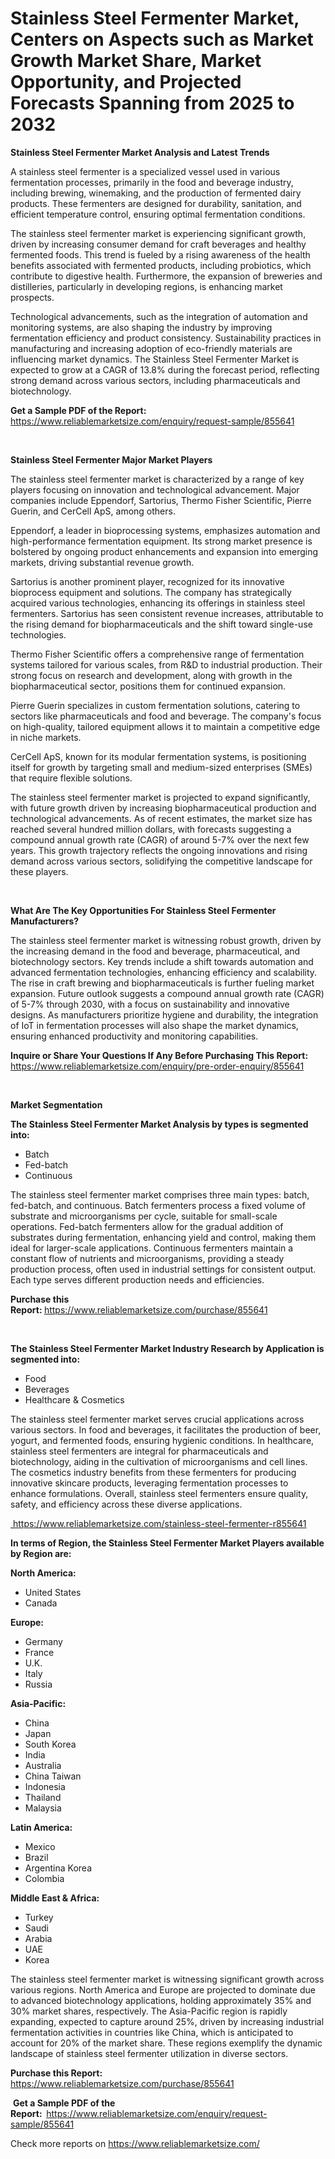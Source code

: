 <p><h1>Stainless Steel Fermenter Market, Centers on Aspects such as Market Growth Market Share, Market Opportunity, and Projected Forecasts Spanning from 2025 to 2032</h1></p><p><strong>Stainless Steel Fermenter Market Analysis and Latest Trends</strong></p>
<p><p>A stainless steel fermenter is a specialized vessel used in various fermentation processes, primarily in the food and beverage industry, including brewing, winemaking, and the production of fermented dairy products. These fermenters are designed for durability, sanitation, and efficient temperature control, ensuring optimal fermentation conditions.</p><p>The stainless steel fermenter market is experiencing significant growth, driven by increasing consumer demand for craft beverages and healthy fermented foods. This trend is fueled by a rising awareness of the health benefits associated with fermented products, including probiotics, which contribute to digestive health. Furthermore, the expansion of breweries and distilleries, particularly in developing regions, is enhancing market prospects.</p><p>Technological advancements, such as the integration of automation and monitoring systems, are also shaping the industry by improving fermentation efficiency and product consistency. Sustainability practices in manufacturing and increasing adoption of eco-friendly materials are influencing market dynamics. The Stainless Steel Fermenter Market is expected to grow at a CAGR of 13.8% during the forecast period, reflecting strong demand across various sectors, including pharmaceuticals and biotechnology.</p></p>
<p><strong>Get a Sample PDF of the Report:&nbsp;</strong> <a href="https://www.reliablemarketsize.com/enquiry/request-sample/855641?utm_campaign=1884&utm_medium=2&utm_source=Github&utm_content=ia&utm_term=17022025&utm_id=stainless-steel-fermenter">https://www.reliablemarketsize.com/enquiry/request-sample/855641</a></p>
<p>&nbsp;</p>
<p><strong>Stainless Steel Fermenter Major Market Players</strong></p>
<p><p>The stainless steel fermenter market is characterized by a range of key players focusing on innovation and technological advancement. Major companies include Eppendorf, Sartorius, Thermo Fisher Scientific, Pierre Guerin, and CerCell ApS, among others. </p><p>Eppendorf, a leader in bioprocessing systems, emphasizes automation and high-performance fermentation equipment. Its strong market presence is bolstered by ongoing product enhancements and expansion into emerging markets, driving substantial revenue growth.</p><p>Sartorius is another prominent player, recognized for its innovative bioprocess equipment and solutions. The company has strategically acquired various technologies, enhancing its offerings in stainless steel fermenters. Sartorius has seen consistent revenue increases, attributable to the rising demand for biopharmaceuticals and the shift toward single-use technologies.</p><p>Thermo Fisher Scientific offers a comprehensive range of fermentation systems tailored for various scales, from R&D to industrial production. Their strong focus on research and development, along with growth in the biopharmaceutical sector, positions them for continued expansion.</p><p>Pierre Guerin specializes in custom fermentation solutions, catering to sectors like pharmaceuticals and food and beverage. The company's focus on high-quality, tailored equipment allows it to maintain a competitive edge in niche markets.</p><p>CerCell ApS, known for its modular fermentation systems, is positioning itself for growth by targeting small and medium-sized enterprises (SMEs) that require flexible solutions. </p><p>The stainless steel fermenter market is projected to expand significantly, with future growth driven by increasing biopharmaceutical production and technological advancements. As of recent estimates, the market size has reached several hundred million dollars, with forecasts suggesting a compound annual growth rate (CAGR) of around 5-7% over the next few years. This growth trajectory reflects the ongoing innovations and rising demand across various sectors, solidifying the competitive landscape for these players.</p></p>
<p>&nbsp;</p>
<p><strong>What Are The Key Opportunities For Stainless Steel Fermenter Manufacturers?</strong></p>
<p><p>The stainless steel fermenter market is witnessing robust growth, driven by the increasing demand in the food and beverage, pharmaceutical, and biotechnology sectors. Key trends include a shift towards automation and advanced fermentation technologies, enhancing efficiency and scalability. The rise in craft brewing and biopharmaceuticals is further fueling market expansion. Future outlook suggests a compound annual growth rate (CAGR) of 5-7% through 2030, with a focus on sustainability and innovative designs. As manufacturers prioritize hygiene and durability, the integration of IoT in fermentation processes will also shape the market dynamics, ensuring enhanced productivity and monitoring capabilities.</p></p>
<p><strong>Inquire or Share Your Questions If Any Before Purchasing This Report:</strong> <a href="https://www.reliablemarketsize.com/enquiry/pre-order-enquiry/855641?utm_campaign=1884&utm_medium=2&utm_source=Github&utm_content=ia&utm_term=17022025&utm_id=stainless-steel-fermenter">https://www.reliablemarketsize.com/enquiry/pre-order-enquiry/855641</a></p>
<p>&nbsp;</p>
<p><strong>Market Segmentation</strong></p>
<p><strong>The Stainless Steel Fermenter Market Analysis by types is segmented into:</strong></p>
<p><ul><li>Batch</li><li>Fed-batch</li><li>Continuous</li></ul></p>
<p><p>The stainless steel fermenter market comprises three main types: batch, fed-batch, and continuous. Batch fermenters process a fixed volume of substrate and microorganisms per cycle, suitable for small-scale operations. Fed-batch fermenters allow for the gradual addition of substrates during fermentation, enhancing yield and control, making them ideal for larger-scale applications. Continuous fermenters maintain a constant flow of nutrients and microorganisms, providing a steady production process, often used in industrial settings for consistent output. Each type serves different production needs and efficiencies.</p></p>
<p><strong>Purchase this Report:&nbsp;</strong><a href="https://www.reliablemarketsize.com/purchase/855641?utm_campaign=1884&utm_medium=2&utm_source=Github&utm_content=ia&utm_term=17022025&utm_id=stainless-steel-fermenter">https://www.reliablemarketsize.com/purchase/855641</a></p>
<p>&nbsp;</p>
<p><strong>The Stainless Steel Fermenter Market Industry Research by Application is segmented into:</strong></p>
<p><ul><li>Food</li><li>Beverages</li><li>Healthcare & Cosmetics</li></ul></p>
<p><p>The stainless steel fermenter market serves crucial applications across various sectors. In food and beverages, it facilitates the production of beer, yogurt, and fermented foods, ensuring hygienic conditions. In healthcare, stainless steel fermenters are integral for pharmaceuticals and biotechnology, aiding in the cultivation of microorganisms and cell lines. The cosmetics industry benefits from these fermenters for producing innovative skincare products, leveraging fermentation processes to enhance formulations. Overall, stainless steel fermenters ensure quality, safety, and efficiency across these diverse applications.</p></p>
<p><a href="https://www.reliablemarketsize.com/stainless-steel-fermenter-r855641?utm_campaign=1884&utm_medium=2&utm_source=Github&utm_content=ia&utm_term=17022025&utm_id=stainless-steel-fermenter">&nbsp;https://www.reliablemarketsize.com/stainless-steel-fermenter-r855641</a></p>
<p><strong>In terms of Region, the Stainless Steel Fermenter Market Players available by Region are:</strong></p>
<p>
    <p> <strong> North America: </strong>
        <ul>
            <li>United States</li>
            <li>Canada</li>
        </ul>
        </p> 
    <p> <strong> Europe: </strong>
        <ul>
            <li>Germany</li>
            <li>France</li>
            <li>U.K.</li>
            <li>Italy</li>
            <li>Russia</li>
        </ul>
        </p> 
    <p> <strong> Asia-Pacific: </strong>
        <ul>
            <li>China</li>
            <li>Japan</li>
            <li>South Korea</li>
            <li>India</li>
            <li>Australia</li>
            <li>China Taiwan</li>
            <li>Indonesia</li>
            <li>Thailand</li>
            <li>Malaysia</li>
        </ul>
        </p> 
    <p> <strong> Latin America: </strong>
        <ul>
            <li>Mexico</li>
            <li>Brazil</li>
            <li>Argentina Korea</li>
            <li>Colombia</li>
        </ul>
        </p> 
    <p> <strong> Middle East & Africa: </strong>
        <ul>
            <li>Turkey</li>
            <li>Saudi</li>
            <li>Arabia</li>
            <li>UAE</li>
            <li>Korea</li>
        </ul>
    </p>
    </p>
<p><p>The stainless steel fermenter market is witnessing significant growth across various regions. North America and Europe are projected to dominate due to advanced biotechnology applications, holding approximately 35% and 30% market shares, respectively. The Asia-Pacific region is rapidly expanding, expected to capture around 25%, driven by increasing industrial fermentation activities in countries like China, which is anticipated to account for 20% of the market share. These regions exemplify the dynamic landscape of stainless steel fermenter utilization in diverse sectors.</p></p>
<p><strong>Purchase this Report: </strong><a href="https://www.reliablemarketsize.com/purchase/855641?utm_campaign=1884&utm_medium=2&utm_source=Github&utm_content=ia&utm_term=17022025&utm_id=stainless-steel-fermenter">https://www.reliablemarketsize.com/purchase/855641</a></p>
<p>&nbsp;<strong>Get a Sample PDF of the Report:&nbsp;&nbsp;</strong><a href="https://www.reliablemarketsize.com/enquiry/request-sample/855641?utm_campaign=1884&utm_medium=2&utm_source=Github&utm_content=ia&utm_term=17022025&utm_id=stainless-steel-fermenter">https://www.reliablemarketsize.com/enquiry/request-sample/855641</a></p>
<p><strong></strong></p>
<p>Check more reports on <a href="https://www.reliablemarketsize.com/?utm_campaign=1884&utm_medium=2&utm_source=Github&utm_content=ia&utm_term=17022025&utm_id=stainless-steel-fermenter">https://www.reliablemarketsize.com/</a></p>